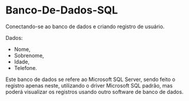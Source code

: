 # Banco-De-Dados-SQL

Conectando-se ao banco de dados e criando registro de usuário.

Dados:
- Nome,
- Sobrenome,
- Idade,
- Telefone.

Este banco de dados se refere ao Microsoft SQL Server, sendo feito o registro apenas neste, utilizando o driver Microsoft SQL padrão, mas poderá visualizar os registros usando outro software de banco de dados.
